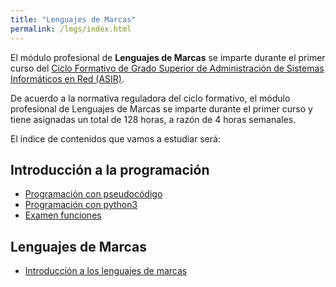```yaml
---
title: "Lenguajes de Marcas"
permalink: /lmgs/index.html
---
```



El módulo profesional de **Lenguajes de Marcas** se imparte durante el primer curso del [Ciclo Formativo de Grado Superior de Administración de Sistemas Informáticos en Red (ASIR)](http://www.aapri.es/curriculo/fp/asir).

De acuerdo a la normativa reguladora del ciclo formativo, el módulo profesional de Lenguajes de Marcas se imparte durante el primer curso y tiene asignadas un total de 128 horas, a razón de 4 horas semanales.


El índice de contenidos que vamos a estudiar será:

## Introducción a la programación

* [Programación con pseudocódigo](u01)
* [Programación con python3](u02)
* [Examen funciones](https://docs.google.com/document/d/e/2PACX-1vSHXoRWY9Jfj25eHHzPyiR2lATnk6GXTkkgJBIheXHRdohMZS7oGKPPwUMsiaCqKzw16sa6JltmLxu-/pub)

## Lenguajes de Marcas

* [Introducción a los lenguajes de marcas](u03)
